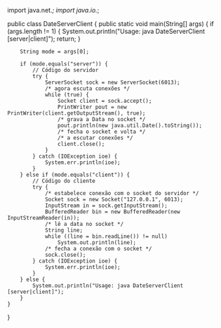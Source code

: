 import java.net.*;
import java.io.*;

public class DateServerClient {
    public static void main(String[] args) {
        if (args.length != 1) {
            System.out.println("Usage: java DateServerClient [server|client]");
            return;
        }

        String mode = args[0];

        if (mode.equals("server")) {
            // Código do servidor
            try {
                ServerSocket sock = new ServerSocket(6013);
                /* agora escuta conexões */
                while (true) {
                    Socket client = sock.accept();
                    PrintWriter pout = new PrintWriter(client.getOutputStream(), true);
                    /* grava a Data no socket */
                    pout.println(new java.util.Date().toString());
                    /* fecha o socket e volta */
                    /* a escutar conexões */
                    client.close();
                }
            } catch (IOException ioe) {
                System.err.println(ioe);
            }
        } else if (mode.equals("client")) {
            // Código do cliente
            try {
                /* estabelece conexão com o socket do servidor */
                Socket sock = new Socket("127.0.0.1", 6013);
                InputStream in = sock.getInputStream();
                BufferedReader bin = new BufferedReader(new InputStreamReader(in));
                /* lê a data no socket */
                String line;
                while ((line = bin.readLine()) != null)
                    System.out.println(line);
                /* fecha a conexão com o socket */
                sock.close();
            } catch (IOException ioe) {
                System.err.println(ioe);
            }
        } else {
            System.out.println("Usage: java DateServerClient [server|client]");
        }
    }
}
